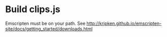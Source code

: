 # Build clips.js

Emscripten must be on your path. See http://kripken.github.io/emscripten-site/docs/getting_started/downloads.html


